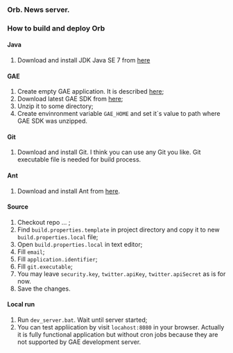 ### Orb. News server.
### How to build and deploy Orb
#### Java
1. Download and install JDK Java SE 7 from [here](http://www.oracle.com/technetwork/java/javase/downloads/jdk7-downloads-1880260.html)
 
#### GAE
1. Create empty GAE application. It is described [here](https://sites.google.com/site/gdevelopercodelabs/app-engine/creating-your-app-engine-account);
2. Download latest GAE SDK from [here](https://developers.google.com/appengine/downloads#Google_App_Engine_SDK_for_Java);
3. Unzip it to some directory;
3. Create envinronment variable `GAE_HOME` and set it`s value to path where GAE SDK was unzipped.

#### Git 
1. Download and install Git. I think you can use any Git you like. Git executable file is needed for build process.

#### Ant 
1. Download and install Ant from [here](http://ant.apache.org/bindownload.cgi).

#### Source
1. Checkout repo ... ;
2. Find `build.properties.template` in project directory and copy it to new `build.properties.local` file;
3. Open `build.properties.local` in text editor;
4. Fill `email`;
5. Fill `application.identifier`;
6. Fill `git.executable`;
7. You may leave `security.key`, `twitter.apiKey`,  `twitter.apiSecret` as is for now.
7. Save the changes.

#### Local run
1. Run `dev_server.bat`. Wait until server started;
2. You can test appliication by visit `locahost:8080` in your browser. Actually it is fully functional application but without cron jobs because they are not supported by GAE development server.
